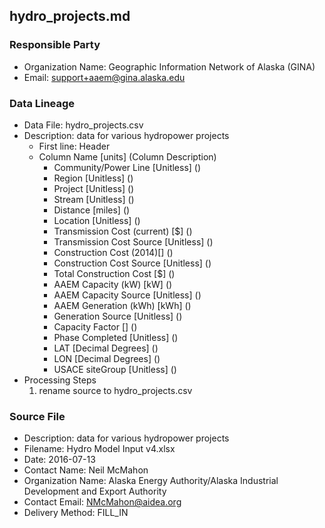 ## hydro_projects.md

### Responsible Party
  * Organization Name: Geographic Information Network of Alaska (GINA)
  * Email: support+aaem@gina.alaska.edu

### Data Lineage
  * Data File: hydro_projects.csv
  * Description: data for various hydropower projects
    * First line: Header
    * Column Name [units] (Column Description)
      * Community/Power Line [Unitless] ()
      * Region [Unitless] ()
      * Project [Unitless] ()
      * Stream [Unitless] ()
      * Distance [miles] ()
      * Location [Unitless] ()
      * Transmission Cost (current) [$] ()
      * Transmission Cost Source [Unitless] ()
      * Construction Cost (2014$) [$] ()
      * Construction Cost Source [Unitless] ()
      * Total Construction Cost [$] ()
      * AAEM Capacity (kW) [kW] ()
      * AAEM Capacity Source [Unitless] ()
      * AAEM Generation (kWh) [kWh] ()
      * Generation Source [Unitless] ()
      * Capacity Factor [] ()
      * Phase Completed [Unitless] ()
      * LAT [Decimal Degrees] ()
      * LON [Decimal Degrees] ()
      * USACE siteGroup [Unitless] ()
  * Processing Steps
    1. rename source to hydro_projects.csv

### Source File
  * Description: data for various hydropower projects
  * Filename: Hydro Model Input v4.xlsx
  * Date: 2016-07-13
  * Contact Name: Neil McMahon
  * Organization Name: Alaska Energy Authority/Alaska Industrial Development and Export Authority
  * Contact Email: NMcMahon@aidea.org
  * Delivery Method: FILL_IN
